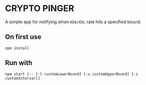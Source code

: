 # CRYPTO PINGER
A simple app for notifying when `KDA/KDL` rate hits a specified bound.

## On first use
```
npm install
```

## Run with
```
npm start [-- [-l customLowerBound] [-u customUpperBound] [-i customInterval]]
```